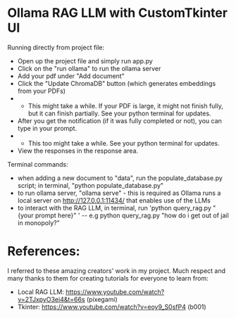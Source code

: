 # Ollama RAG LLM with CustomTkinter UI
Running directly from project file:
- Open up the project file and simply run app.py
- Click on the "run ollama" to run the ollama server
- Add your pdf under "Add document"
- Click the "Update ChromaDB" button (which generates embeddings from your PDFs)
- - This might take a while. If your PDF is large, it might not finish fully, but it can finish partially. See your python terminal for updates.
- After you get the notification (if it was fully completed or not), you can type in your prompt.
- - This too might take a while. See your python terminal for updates.
- View the responses in the response area.
  
Terminal commands:
- when adding a new document to "data", run the populate_database.py script; in terminal, "python populate_database.py"
- to run ollama server, "ollama serve" - this is required as Ollama runs a local server on http://127.0.0.1:11434/ that enables use of the LLMs
- to interact with the RAG LLM, in terminal, run 'python query_rag.py "{your prompt here}" '
-- e.g python query_rag.py "how do i get out of jail in monopoly?"

# References:
I referred to these amazing creators' work in my project. Much respect and many thanks to them for creating tutorials for everyone to learn from:

- Local RAG LLM: https://www.youtube.com/watch?v=2TJxpyO3ei4&t=66s (pixegami)
- Tkinter: https://www.youtube.com/watch?v=eoy9_S0sfP4 (b001)
